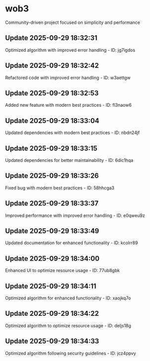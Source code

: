 # wob3
Community-driven project focused on simplicity and performance

## Update 2025-09-29 18:32:31
Optimized algorithm with improved error handling - ID: jg7igdos


## Update 2025-09-29 18:32:42
Refactored code with improved error handling - ID: w3aettgw


## Update 2025-09-29 18:32:53
Added new feature with modern best practices - ID: fl3naow6


## Update 2025-09-29 18:33:04
Updated dependencies with modern best practices - ID: nbdn24jf


## Update 2025-09-29 18:33:15
Updated dependencies for better maintainability - ID: 6dic1hqa


## Update 2025-09-29 18:33:26
Fixed bug with modern best practices - ID: 58hhcga3


## Update 2025-09-29 18:33:37
Improved performance with improved error handling - ID: e0qweu9z


## Update 2025-09-29 18:33:49
Updated documentation for enhanced functionality - ID: kcolrr89


## Update 2025-09-29 18:34:00
Enhanced UI to optimize resource usage - ID: 77ub8gbk


## Update 2025-09-29 18:34:11
Optimized algorithm for enhanced functionality - ID: xaojkq7o


## Update 2025-09-29 18:34:22
Optimized algorithm to optimize resource usage - ID: deljs18g


## Update 2025-09-29 18:34:33
Optimized algorithm following security guidelines - ID: jcz4ppvy

